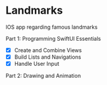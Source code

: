 # Landmarks
IOS app regarding famous landmarks

Part 1: Programming SwiftUI Essentials

- [x] Create and Combine Views
- [x] Build Lists and Navigations
- [x] Handle User Input

Part 2: Drawing and Animation
